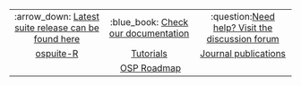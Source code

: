 <table align="center" style="margin: 0px auto;">
  <tr align="center">
    <td style="vertical-align:middle">
    :arrow_down: <a href="http://setup.open-systems-pharmacology.org"> Latest suite release can be found here</a>
    </td>
    <td style="vertical-align:middle">
  :blue_book: <a href="https://docs.open-systems-pharmacology.org">Check our documentation</a></td>
    <td>:question:<a href="http://forum.open-systems-pharmacology.org">Need help? Visit the discussion forum</a></td>
  </tr>
  <tr align="center">
    <td style="vertical-align:middle">
   <a href="https://www.open-systems-pharmacology.org/OSPSuite-R">ospuite-R</a></td>
    <td><a href="http://tutorials.open-systems-pharmacology.org">Tutorials</a></td>
    <td><a href="https://github.com/Open-Systems-Pharmacology/OSP-based-publications-and-content/issues?q=is%3Aopen+is%3Aissue+label%3AJournal">Journal publications</a></td>
  </tr>
  <tr align="center">
    <td colspan=3 style="margin: 0px auto;"><a href="https://github.com/Open-Systems-Pharmacology/Roadmap">OSP Roadmap</a></td>
  </tr>
</table>
